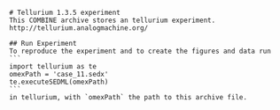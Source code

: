 
        # Tellurium 1.3.5 experiment
        This COMBINE archive stores an tellurium experiment.
        http://tellurium.analogmachine.org/

        ## Run Experiment
        To reproduce the experiment and to create the figures and data run
        ```
        import tellurium as te
        omexPath = 'case_11.sedx'
        te.executeSEDML(omexPath)
        ```
        in tellurium, with `omexPath` the path to this archive file.
        